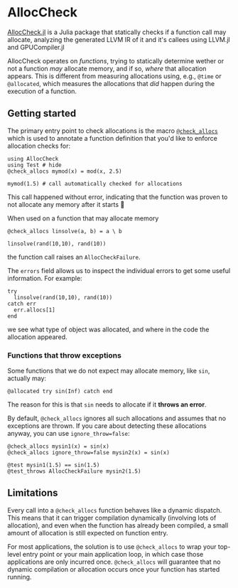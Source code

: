 # AllocCheck

[AllocCheck.jl](https://github.com/JuliaComputing/AllocCheck.jl) is a Julia package that statically checks if a function call may allocate, analyzing the generated LLVM IR of it and it's callees using LLVM.jl and GPUCompiler.jl

AllocCheck operates on _functions_, trying to statically determine wether or not a function _may_ allocate memory, and if so, _where_ that allocation appears. This is different from measuring allocations using, e.g., `@time` or `@allocated`, which measures the allocations that _did_ happen during the execution of a function. 

## Getting started

The primary entry point to check allocations is the macro [`@check_allocs`](@ref) which is used to annotate a function definition that you'd like to enforce allocation checks for:
```@repl README
using AllocCheck
using Test # hide
@check_allocs mymod(x) = mod(x, 2.5)

mymod(1.5) # call automatically checked for allocations
```
This call happened without error, indicating that the function was proven to not allocate any memory after it starts 🎉


When used on a function that may allocate memory
```@repl README
@check_allocs linsolve(a, b) = a \ b

linsolve(rand(10,10), rand(10))
```
the function call raises an `AllocCheckFailure`.

The `errors` field allows us to inspect the individual errors to get some useful information. For example:

```@example README
try
  linsolve(rand(10,10), rand(10))
catch err
  err.allocs[1]
end
```

we see what type of object was allocated, and where in the code the allocation appeared.


### Functions that throw exceptions

Some functions that we do not expect may allocate memory, like `sin`, actually may:
```@example README
@allocated try sin(Inf) catch end
```

The reason for this is that `sin` needs to allocate if it **throws an error**.

By default, `@check_allocs` ignores all such allocations and assumes that no exceptions are thrown. If you care about detecting these allocations anyway, you can use `ignore_throw=false`:
```@example README
@check_allocs mysin1(x) = sin(x)
@check_allocs ignore_throw=false mysin2(x) = sin(x)

@test mysin1(1.5) == sin(1.5)
@test_throws AllocCheckFailure mysin2(1.5)
```

## Limitations

 Every call into a `@check_allocs` function behaves like a dynamic dispatch. This means that it can trigger compilation dynamically (involving lots of allocation), and even when the function has already been compiled, a small amount of allocation is still expected on function entry.

 For most applications, the solution is to use `@check_allocs` to wrap your top-level entry point or your main application loop, in which case those applications are only incurred once. `@check_allocs` will guarantee that no dynamic compilation or allocation occurs once your function has started running.
